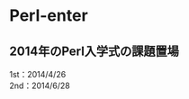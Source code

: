 Perl-enter
==========

<h2>2014年のPerl入学式の課題置場</h2>
<p>
  1st：2014/4/26<br>
  2nd：2014/6/28<br>
</p>
